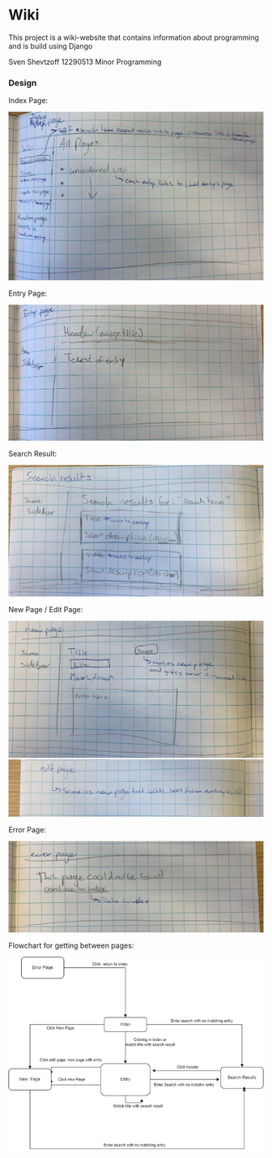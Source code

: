 # Wiki

This project is a wiki-website that contains information about programming and is build using Django


Sven Shevtzoff
12290513
Minor Programming

### Design

Index Page:

![index](design_document/index.jpeg)

Entry Page:

![Entry](design_document/entry.jpeg)

Search Result:

![Search_result](design_document/Search.jpeg)

New Page / Edit Page:

![New_page](design_document/new_page.jpeg)
![Edit_page](design_document/edit_page.jpeg)

Error Page:

![error_page](design_document/error_page.jpeg)

Flowchart for getting between pages:
    
![Flowchart](design_document/flowchart_wiki.drawio.png)

